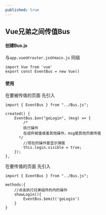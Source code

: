 ```yaml
---
published: true
---
```

## Vue兄弟之间传值Bus

#### 创建Bus.js
与`app.vue`or`router.js`or`main.js` 同级
```
import Vue from 'vue'
export const EventBus = new Vue()
```
#### 使用
在要被传值的页面
先引入
```
import { EventBus } from "../Bus.js";

created() {
	EventBus.$on("goLogin", (msg) => {
		/*
        执行操作
        在组件赋值或者其他操作，msg是其他页面传值
      */
		//现在的操作是显示弹窗
		this.login.visible = true;
	});
},
```
在要传值的页面
先引入
```
import { EventBus } from "../Bus.js";

methods:{
	//点击执行兄弟组件的内的操作
	showLogin(){
		EventBus.$emit('goLogin')
	}
}

```

